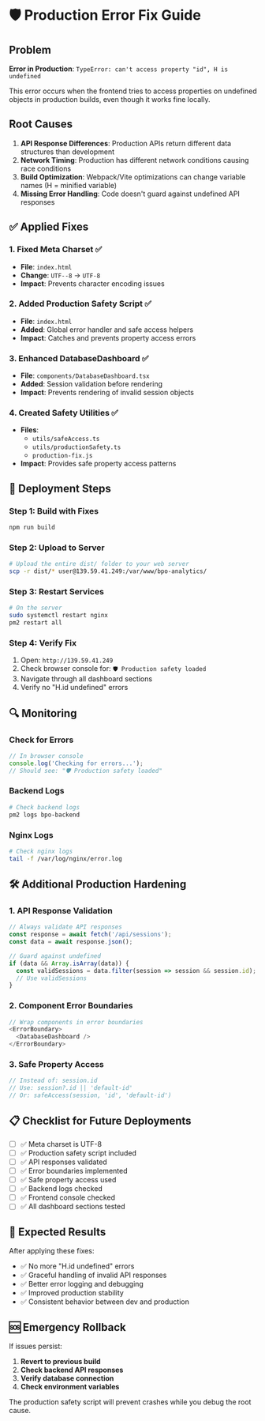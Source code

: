 # 🛡️ Production Error Fix Guide

## Problem
**Error in Production**: `TypeError: can't access property "id", H is undefined`

This error occurs when the frontend tries to access properties on undefined objects in production builds, even though it works fine locally.

## Root Causes
1. **API Response Differences**: Production APIs return different data structures than development
2. **Network Timing**: Production has different network conditions causing race conditions
3. **Build Optimization**: Webpack/Vite optimizations can change variable names (H = minified variable)
4. **Missing Error Handling**: Code doesn't guard against undefined API responses

## ✅ Applied Fixes

### 1. **Fixed Meta Charset** ✅
- **File**: `index.html`
- **Change**: `UTF--8` → `UTF-8`
- **Impact**: Prevents character encoding issues

### 2. **Added Production Safety Script** ✅
- **File**: `index.html`
- **Added**: Global error handler and safe access helpers
- **Impact**: Catches and prevents property access errors

### 3. **Enhanced DatabaseDashboard** ✅
- **File**: `components/DatabaseDashboard.tsx`
- **Added**: Session validation before rendering
- **Impact**: Prevents rendering of invalid session objects

### 4. **Created Safety Utilities** ✅
- **Files**: 
  - `utils/safeAccess.ts`
  - `utils/productionSafety.ts`
  - `production-fix.js`
- **Impact**: Provides safe property access patterns

## 🚀 Deployment Steps

### Step 1: Build with Fixes
```bash
npm run build
```

### Step 2: Upload to Server
```bash
# Upload the entire dist/ folder to your web server
scp -r dist/* user@139.59.41.249:/var/www/bpo-analytics/
```

### Step 3: Restart Services
```bash
# On the server
sudo systemctl restart nginx
pm2 restart all
```

### Step 4: Verify Fix
1. Open: `http://139.59.41.249`
2. Check browser console for: `🛡️ Production safety loaded`
3. Navigate through all dashboard sections
4. Verify no "H.id undefined" errors

## 🔍 Monitoring

### Check for Errors
```javascript
// In browser console
console.log('Checking for errors...');
// Should see: "🛡️ Production safety loaded"
```

### Backend Logs
```bash
# Check backend logs
pm2 logs bpo-backend
```

### Nginx Logs
```bash
# Check nginx logs
tail -f /var/log/nginx/error.log
```

## 🛠️ Additional Production Hardening

### 1. API Response Validation
```javascript
// Always validate API responses
const response = await fetch('/api/sessions');
const data = await response.json();

// Guard against undefined
if (data && Array.isArray(data)) {
  const validSessions = data.filter(session => session && session.id);
  // Use validSessions
}
```

### 2. Component Error Boundaries
```javascript
// Wrap components in error boundaries
<ErrorBoundary>
  <DatabaseDashboard />
</ErrorBoundary>
```

### 3. Safe Property Access
```javascript
// Instead of: session.id
// Use: session?.id || 'default-id'
// Or: safeAccess(session, 'id', 'default-id')
```

## 📋 Checklist for Future Deployments

- [ ] ✅ Meta charset is UTF-8
- [ ] ✅ Production safety script included
- [ ] ✅ API responses validated
- [ ] ✅ Error boundaries implemented
- [ ] ✅ Safe property access used
- [ ] ✅ Backend logs checked
- [ ] ✅ Frontend console checked
- [ ] ✅ All dashboard sections tested

## 🎯 Expected Results

After applying these fixes:
- ✅ No more "H.id undefined" errors
- ✅ Graceful handling of invalid API responses
- ✅ Better error logging and debugging
- ✅ Improved production stability
- ✅ Consistent behavior between dev and production

## 🆘 Emergency Rollback

If issues persist:
1. **Revert to previous build**
2. **Check backend API responses**
3. **Verify database connection**
4. **Check environment variables**

The production safety script will prevent crashes while you debug the root cause.
